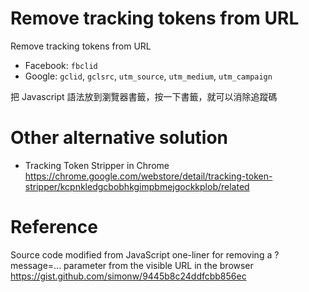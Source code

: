 # Remove tracking tokens from URL
Remove tracking tokens from URL

* Facebook: `fbclid`
* Google: `gclid`, `gclsrc`, `utm_source`, `utm_medium`, `utm_campaign`

把 Javascript 語法放到瀏覽器書籤，按一下書籤，就可以消除追蹤碼

# Other alternative solution

* Tracking Token Stripper in Chrome https://chrome.google.com/webstore/detail/tracking-token-stripper/kcpnkledgcbobhkgimpbmejgockkplob/related

# Reference

Source code modified from JavaScript one-liner for removing a ?message=... parameter from the visible URL in the browser https://gist.github.com/simonw/9445b8c24ddfcbb856ec
